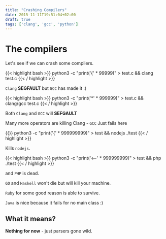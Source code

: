 ```yaml
---
title: "Crashing Compilers"
date: 2015-11-11T19:51:04+02:00
draft: true
tags: ['clang', 'gcc', 'python']
---
```


# The compilers

Let's see if we can crash some compilers. 

{{< highlight bash >}}
python3 -c "print('{' * 99999)" > test.c && clang test.c
{{< / highlight >}}

`Clang` **SEGFAULT** but `GCC` has made it :)

{{< highlight bash >}}
python3 -c "print('*' * 999999)" > test.c && clang/gcc test.c
{{< / highlight >}}

Both `Clang` and `GCC` will **SEFGAULT**

Many more operators are killing Clang - `GCC` Just fails here

{{<highlight bash >}}
python3 -c "print('{' * 999999999)" > test && nodejs ./test
{{< / highlight >}}

Kills `nodejs`. 

{{< highlight bash >}}
python3 -c "print('<--' * 999999999)" > test && php ./test
{{< / highlight >}}

and `PHP` is dead. 

`GO` and `Haskell` won't die but will kill your machine. 

`Ruby` for some good reason is able to survive. 

`Java` is nice because it fails for no main class :)

## What it means?

**Nothing for now** - just parsers gone wild.

